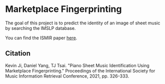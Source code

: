 # Marketplace Fingerprinting

The goal of this project is to predict the identity of an image of sheet music by searching the IMSLP database.

You can find the ISMIR paper [here](https://drive.google.com/file/d/19O42ngkTHvjkuix0Bp7kpGc0eVqWI2f_/view?usp=sharing).

## Citation

Kevin Ji, Daniel Yang, TJ Tsai. "Piano Sheet Music Identification Using Marketplace Fingerprinting." Proceedings of the International Society for Music Information Retrieval Conference, 2021, pp. 326-333.


